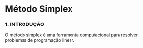 # Método Simplex


### 1. INTRODUÇÃO

O método simplex é uma ferramenta computacional para resolver problemas de programação linear. 


